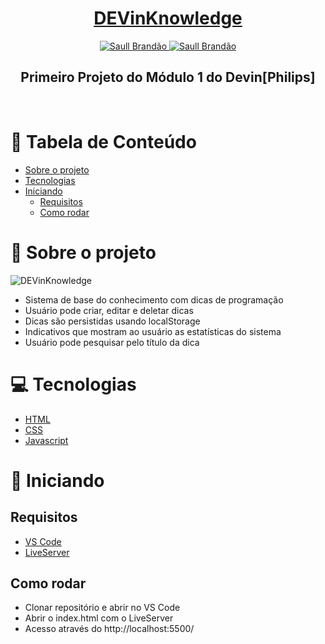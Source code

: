    <h1 align="center">
     <a href="https://devinknowledge-saullbrandao.vercel.app/">
       DEVinKnowledge
     </a>
   </h1>

  <div align="center">
    <a href="https://www.twitter.com/saullbrandao/">
      <img alt="Saull Brandão" src="https://img.shields.io/badge/-saullbrandao-1DA1F2?style=flat&logo=Twitter&logoColor=white" />
    </a>
    <a href="https://www.linkedin.com/in/saullbrandao/">
      <img alt="Saull Brandão" src="https://img.shields.io/badge/-saullbrandao-0A66C2?style=flat&logo=Linkedin&logoColor=white" />
    </a>
  </div>
  <h2 align="center">
    Primeiro Projeto do Módulo 1 do Devin[Philips]
  </h2>
  <br />

# 📑 Tabela de Conteúdo

- [Sobre o projeto](#-sobre-o-projeto)
- [Tecnologias](#-tecnologias)
- [Iniciando](#-iniciando)
  - [Requisitos](#requisitos)
  - [Como rodar](#como-rodar)

# 📃 Sobre o projeto

![DEVinKnowledge](https://i.imgur.com/8tAWR64.png)

- Sistema de base do conhecimento com dicas de programação
- Usuário pode criar, editar e deletar dicas
- Dicas são persistidas usando localStorage
- Indicativos que mostram ao usuário as estatísticas do sistema
- Usuário pode pesquisar pelo título da dica

# 💻 Tecnologias

- [HTML](https://developer.mozilla.org/en-US/docs/Web/HTML)
- [CSS](https://developer.mozilla.org/en-US/docs/Web/CSS)
- [Javascript](https://developer.mozilla.org/en-US/docs/Web/JavaScript)

# 🚀 Iniciando

## Requisitos

- [VS Code](https://code.visualstudio.com/)
- [LiveServer](https://marketplace.visualstudio.com/items?itemName=ritwickdey.LiveServer)

## Como rodar

- Clonar repositório e abrir no VS Code
- Abrir o index.html com o LiveServer
- Acesso através do http://localhost:5500/
